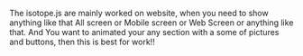 The isotope.js are mainly worked on website, when you need to show anything like that All screen or Mobile screen or Web Screen or anything like that.  And You want to  animated your any section with a some of pictures and buttons, then this is best for work!!
